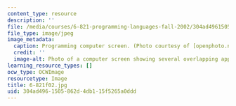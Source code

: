 ```yaml
---
content_type: resource
description: ''
file: /media/courses/6-821-programming-languages-fall-2002/304ad4961505862d4db115f5265a0ddd_6-821f02.jpg
file_type: image/jpeg
image_metadata:
  caption: Programming computer screen. (Photo courtesy of [openphoto.net](http://openphoto.net/).)
  credit: ''
  image-alt: Photo of a computer screen showing several overlapping applications.
learning_resource_types: []
ocw_type: OCWImage
resourcetype: Image
title: 6-821f02.jpg
uid: 304ad496-1505-862d-4db1-15f5265a0ddd
---
```

